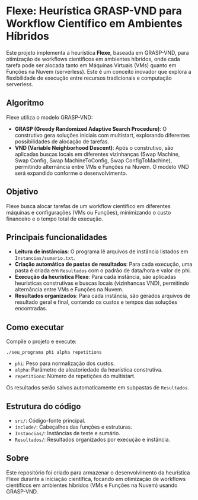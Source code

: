 # Flexe: Heurística GRASP-VND para Workflow Científico em Ambientes Híbridos

Este projeto implementa a heurística **Flexe**, baseada em GRASP-VND, para otimização de workflows científicos em ambientes híbridos, onde cada tarefa pode ser alocada tanto em Máquinas Virtuais (VMs) quanto em Funções na Nuvem (serverless). Este é um conceito inovador que explora a flexibilidade de execução entre recursos tradicionais e computação serverless.

## Algoritmo
Flexe utiliza o modelo GRASP-VND:
- **GRASP (Greedy Randomized Adaptive Search Procedure)**: O construtivo gera soluções iniciais com multistart, explorando diferentes possibilidades de alocação de tarefas.
- **VND (Variable Neighborhood Descent)**: Após o construtivo, são aplicadas buscas locais em diferentes vizinhanças (Swap Machine, Swap Config, Swap MachineToConfig, Swap ConfigToMachine), permitindo alternância entre VMs e Funções na Nuvem. O modelo VND será expandido conforme o desenvolvimento.

## Objetivo
Flexe busca alocar tarefas de um workflow científico em diferentes máquinas e configurações (VMs ou Funções), minimizando o custo financeiro e o tempo total de execução.

## Principais funcionalidades
- **Leitura de instâncias**: O programa lê arquivos de instância listados em `Instancias/sumario.txt`.
- **Criação automática de pastas de resultados**: Para cada execução, uma pasta é criada em `Resultados` com o padrão de data/hora e valor de phi.
- **Execução da heurística Flexe**: Para cada instância, são aplicadas heurísticas construtivas e buscas locais (vizinhancas VND), permitindo alternância entre VMs e Funções na Nuvem.
- **Resultados organizados**: Para cada instância, são gerados arquivos de resultado geral e final, contendo os custos e tempos das soluções encontradas.

## Como executar
Compile o projeto e execute:
```
./seu_programa phi alpha repetitions
```
- `phi`: Peso para normalização dos custos.
- `alpha`: Parâmetro de aleatoriedade da heurística construtiva.
- `repetitions`: Número de repetições do multistart.

Os resultados serão salvos automaticamente em subpastas de `Resultados`.

## Estrutura do código
- `src/`: Código-fonte principal.
- `include/`: Cabeçalhos das funções e estruturas.
- `Instancias/`: Instâncias de teste e sumário.
- `Resultados/`: Resultados organizados por execução e instância.

## Sobre
Este repositório foi criado para armazenar o desenvolvimento da heurística Flexe durante a iniciação científica, focando em otimização de workflows científicos em ambientes híbridos (VMs e Funções na Nuvem) usando GRASP-VND.
